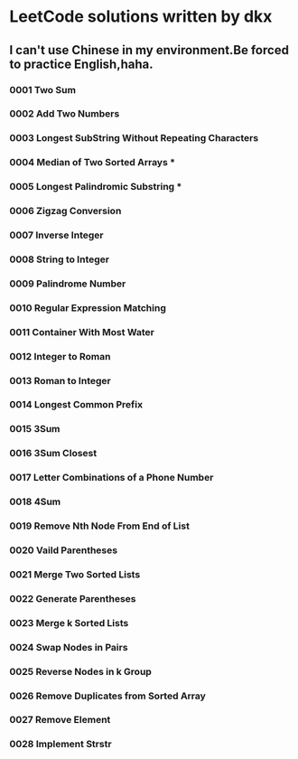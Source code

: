 # LeetCode solutions written by dkx

## I can't use Chinese in my environment.Be forced to practice English,haha.

### 0001 Two Sum
### 0002 Add Two Numbers
### 0003 Longest SubString Without Repeating Characters
### 0004 Median of Two Sorted Arrays *
### 0005 Longest Palindromic Substring *
### 0006 Zigzag Conversion
### 0007 Inverse Integer
### 0008 String to Integer
### 0009 Palindrome Number
### 0010 Regular Expression Matching
### 0011 Container With Most Water
### 0012 Integer to Roman
### 0013 Roman to Integer
### 0014 Longest Common Prefix
### 0015 3Sum
### 0016 3Sum Closest
### 0017 Letter Combinations of a Phone Number
### 0018 4Sum
### 0019 Remove Nth Node From End of List
### 0020 Vaild Parentheses
### 0021 Merge Two Sorted Lists
### 0022 Generate Parentheses
### 0023 Merge k Sorted Lists
### 0024 Swap Nodes in Pairs
### 0025 Reverse Nodes in k Group
### 0026 Remove Duplicates from Sorted Array
### 0027 Remove Element
### 0028 Implement Strstr